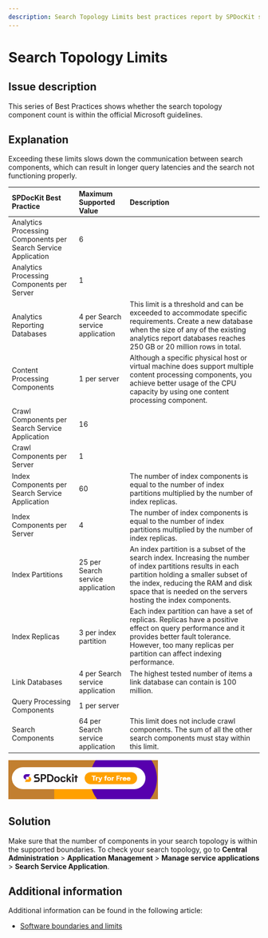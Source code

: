 ```yaml
---
description: Search Topology Limits best practices report by SPDocKit shows whether the search topology component count is within the official Microsoft guidelines.
---
```


# Search Topology Limits

## Issue description

This series of Best Practices shows whether the search topology component count is within the official Microsoft guidelines.

## Explanation

Exceeding these limits slows down the communication between search components, which can result in longer query latencies and the search not functioning properly.

| SPDocKit Best Practice | Maximum Supported Value | Description |
| :--- | :--- | :--- |
| Analytics Processing Components per Search Service Application | 6 |  |
| Analytics Processing Components per Server | 1 |  |
| Analytics Reporting Databases | 4 per Search service application | This limit is a threshold and can be exceeded to accommodate specific requirements. Create a new database when the size of any of the existing analytics report databases reaches 250 GB or 20 million rows in total. |
| Content Processing Components | 1 per server | Although a specific physical host or virtual machine does support multiple content processing components, you achieve better usage of the CPU capacity by using one content processing component. |
| Crawl Components per Search Service Application | 16 |  |
| Crawl Components per Server | 1 |  |
| Index Components per Search Service Application | 60 | The number of index components is equal to the number of index partitions multiplied by the number of index replicas. |
| Index Components per Server | 4 | The number of index components is equal to the number of index partitions multiplied by the number of index replicas. |
| Index Partitions | 25 per Search service application | An index partition is a subset of the search index. Increasing the number of index partitions results in each partition holding a smaller subset of the index, reducing the RAM and disk space that is needed on the servers hosting the index components. |
| Index Replicas | 3 per index partition | Each index partition can have a set of replicas. Replicas have a positive effect on query performance and it provides better fault tolerance. However, too many replicas per partition can affect indexing performance. |
| Link Databases | 4 per Search service application | The highest tested number of items a link database can contain is 100 million. |
| Query Processing Components | 1 per server |  |
| Search Components | 64 per Search service application | This limit does not include crawl components. The sum of all the other search components must stay within this limit. |

[![Download SPDocKit](../../../.gitbook/assets/spdockit-download.png)](http://bit.ly/2US0Zna)

## Solution

Make sure that the number of components in your search topology is within the supported boundaries. To check your search topology, go to **Central Administration** &gt; **Application Management** &gt; **Manage service applications** &gt; **Search Service Application**.

## Additional information

Additional information can be found in the following article:

* [Software boundaries and limits](https://technet.microsoft.com/en-us/library/cc262787%28v=office.15%29.aspx#Search)


